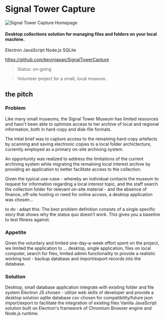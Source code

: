 

# Signal Tower Capture
![Signal Tower Capture Homepage](/imgs/stc-homepage.jpg)
#### Desktop collections solution for managing files and folders on your local machine.


Electron
JavaScript
Node.js
SQLite


https://github.com/kevinjapan/SignalTowerCapture


> Status: on-going


> Volunteer project for a small, local museum.




## the pitch

### Problem
Like many small museums, the Signal Tower Museum has limited resources 
and hasn't been able to optimize access to her archive of local and regional
information, both in hard-copy and disk-file formats.
            
The intial brief was to capture access to the remaining hard-copy artefacts
by scanning and saving electronic copies to a local folder archictecture,
currently employed as a primary on-site archiving system.


An opportunity was realized to address the limitations of the
current archiving system while migrating the remaining local interest
archive by providing an application to better facilitate access to the collection.


Given the typical use-case - whereby an individual contacts the museum to request for
information regarding a local interest topic, and the staff search the collection folder
for relevant on-site material - and the absence of finance, off-site hosting or need for
online access, a desktop application was chosen...


to do : adapt this: The best problem definition consists of a single specific story that shows why the status quo doesn’t work. This gives you a baseline to test fitness against.



### Appetite
Given the voluntary and limited one-day-a-week effort spent on the project,
we limited the application to ...  desktop, single application, files on local computer,
search for files, limited admin functionality
to provide a realistic working tool - backup database and import/export records into the database.



### Solution
Desktop, small database application
integrate with existing folder and file system
Electron JS chosen - utilize web skills of developer and provide a desktop solution
sqlite database
csv chosen for compatibility/future
json import/export to facilitate the integration of existing files
Vanilla JavaScript solution built on Electron's framework of Chromium Browser engine and Node.js runtime.

